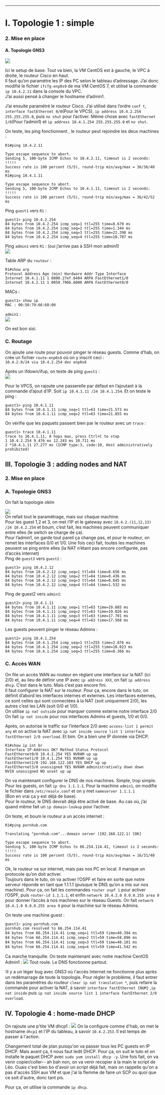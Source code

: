 
--- ---

# I. Topologie 1 : simple

### 2\. Mise en place

#### A. Topologie GNS3

![](https://i.imgur.com/vStbWYa.png)

Ici le setup de base. Tout va bien, la VM CentOS est à gauche, le VPC à droite, le routeur Cisco en haut.  
Il faut qu’on paramètre les IP des PC selon le tableau d’adressage. J’ai donc modifié le fichier `ifcfg-enp0s9` de ma VM CentOS 7, et utilisé la commande `ip 10.4.2.11` dans la console du VPC.  
J’ai aussi pensé à changer le hostname d’admin1.

J’ai ensuite paramétré le routeur Cisco. J’ai utilisé dans l’ordre `conf t`, `interface fastEthernet 0/0`(Pour le VPCS), `ip address 10.4.2.254 255.255.255.0`, puis `no shut` pour l’activer. Même chose avec `fastEthernet 1/0`(Pour l’admin1) et `ip address 10.4.1.254 255.255.255.0` et `no shut`.

On teste, les ping fonctionnent , le routeur peut rejoindre les deux machines :

    R1#ping 10.4.2.11  

    Type escape sequence to abort.  
    Sending 5, 100-byte ICMP Echos to 10.4.2.11, timeout is 2 seconds:  
    !!!!!  
    Success rate is 100 percent (5/5), round-trip min/avg/max = 36/36/40 ms  
    R1#ping 10.4.1.11  

    Type escape sequence to abort.  
    Sending 5, 100-byte ICMP Echos to 10.4.1.11, timeout is 2 seconds:  
    !!!!!  
    Success rate is 100 percent (5/5), round-trip min/avg/max = 36/42/52 ms

Ping `guest1` vers `R1` :

    guest1> ping 10.4.2.254  
    84 bytes from 10.4.2.254 icmp_seq=1 ttl=255 time=8.670 ms  
    84 bytes from 10.4.2.254 icmp_seq=2 ttl=255 time=1.344 ms  
    84 bytes from 10.4.2.254 icmp_seq=3 ttl=255 time=22.398 ms  
    84 bytes from 10.4.2.254 icmp_seq=4 ttl=255 time=10.707 ms

Ping `admin1` vers `R1` : (oui j’arrive pas à SSH mon admin1)  
![](https://i.imgur.com/rvP351H.png)

Table ARP du `routeur` :

    R1#show arp  
    Protocol Address Age (min) Hardware Addr Type Interface  
    Internet 10.4.1.11 1 0800.27ef.6404 ARPA FastEthernet1/0  
    Internet 10.4.2.11 1 0050.7966.6800 ARPA FastEthernet0/0

MACs :

    guest1> show ip
    MAC : 00:50:79:66:68:00

`admin1` :  
![](https://i.imgur.com/iZpRAaj.png)

On est bon sisi.

### C. Routage

On ajoute une route pour pouvoir pinger le réseau guests. Comme d’hab, on crée un fichier `route-enp0s8` où on y inscrit ceci :  
`10.4.2.0/24 via 10.4.2.254 dev enp0s8`

Après un ifdown/ifup, on teste de ping `guest1` :  
![](https://i.imgur.com/kWTsoco.png)

Pour le VPCS, on rajoute une passerelle par défaut en l’ajoutant à la commande d’ajout d’IP. Soit `ip 10.4.1.11 /24 10.4.1.254`. Et on teste le ping :

    guest1> ping 10.4.1.11  
    84 bytes from 10.4.1.11 icmp_seq=1 ttl=63 time=21.573 ms  
    84 bytes from 10.4.1.11 icmp_seq=2 ttl=63 time=21.855 ms

On vérifie que les paquets passent bien par le routeur avec un `trace` :

    guest1> trace 10.4.1.11  
    trace to 10.4.1.11, 8 hops max, press Ctrl+C to stop  
    1 10.4.2.254 9.476 ms 12.243 ms 10.711 ms  
    2 *10.4.1.11 27.277 ms (ICMP type:3, code:10, Host administratively prohibited)

## III. Topologie 3 : adding nodes and NAT

### 2\. Mise en place

### A. Topologie GNS3

On fait la topologie oklm

![](https://i.imgur.com/XnsUtVB.png)  
On refait tout le paramétrage, mais sur chaque machine.  
Pour les guest 1,2 et 3, on met l’IP et le gateway avec `10.4.2.(11,12,13) /24 10.4.2.254` et boum, c’est fait, les machines peuvent communiquer entre elles (le switch se charge de ça).  
Pour l’admin1, on garde tout pareil ça change pas, et pour le routeur, on remet les interfaces 0/0 et 1/0\. Une fois ceci fait, toutes les machines peuvent se ping entre elles (la NAT n’étant pas encore configurée, pas d’accès internet)  
Ping de `guest3` vers `guest2` :

    guest3> ping 10.4.2.12  
    84 bytes from 10.4.2.12 icmp_seq=1 ttl=64 time=0.656 ms  
    84 bytes from 10.4.2.12 icmp_seq=2 ttl=64 time=0.436 ms  
    84 bytes from 10.4.2.12 icmp_seq=3 ttl=64 time=0.845 ms  
    84 bytes from 10.4.2.12 icmp_seq=4 ttl=64 time=1.532 ms

Ping de guest2 vers `admin1`:

    guest2> ping 10.4.1.11  
    84 bytes from 10.4.1.11 icmp_seq=1 ttl=63 time=19.685 ms  
    84 bytes from 10.4.1.11 icmp_seq=2 ttl=63 time=19.026 ms  
    84 bytes from 10.4.1.11 icmp_seq=3 ttl=63 time=17.701 ms  
    84 bytes from 10.4.1.11 icmp_seq=4 ttl=63 time=17.568 ms

Les guests peuvent pinger le réseau Admins :

    guest2> ping 10.4.1.254  
    84 bytes from 10.4.1.254 icmp_seq=1 ttl=255 time=2.876 ms  
    84 bytes from 10.4.1.254 icmp_seq=2 ttl=255 time=10.023 ms  
    84 bytes from 10.4.1.254 icmp_seq=3 ttl=255 time=8.366 ms

### [](#c-acc%C3%A8s-wan)C. Accès WAN

On file un accès WAN au routeur en réglant une interface sur la NAT (ici 2/0) et, au lieu de définir une IP avec `ip address XXX`, on fait `ip address dhcp`. C’est dans le tuto. Mais c’est pas encore fini.  
Il faut configurer la NAT sur le routeur. Pour ça, encore dans le tuto, on définit d’abord les interfaces internes et externes. Les interfaces externes, ce sont celles qui sont connectées à la NAT (soit uniquement 2/0), les autres c’est les LAN (soit 0/0 et 1/0).  
On utilise `ip nat outside` pour marquer comme externe notre interface 2/0  
On fait `ip nat inside` pour nos interfaces Admins et guests, 1/0 et 0/0.

Après, on autorise le traffic sur l’interface 2/0 avec `access-list 1 permit any` et on active la NAT avec `ip nat inside source list 1 interface fastEthernet 2/0 overload`. Et bim. On a bien une IP donnée via DHCP.

    R1#show ip int br  
    Interface IP-Address OK? Method Status Protocol  
    FastEthernet0/0 10.4.2.254 YES NVRAM up up  
    FastEthernet1/0 10.4.1.254 YES NVRAM up up  
    FastEthernet2/0 192.168.122.103 YES DHCP up up  
    FastEthernet3/0 unassigned YES NVRAM administratively down down  
    NVI0 unassigned NO unset up up

On va maintenant configurer le DNS de nos machines. Simple, trop simple. Pour les guests, on fait `ip dns 1.1.1.1`. Pour la machine `admin1`, on modifie le fichier dans `/etc/resolv.conf` et on y met `nameserver 1.1.1.1`  
(Bon en vrai ça y est déjà de base).  
Pour le routeur, le DNS devrait déjà être activé de base. Au cas où, j’ai quand même fait un `ip domain-lookup` pour l’activer.

On teste, et boum le routeur a un accès internet :

    R1#ping pornhub.com  

    Translating "pornhub.com"...domain server (192.168.122.1) [OK]  

    Type escape sequence to abort.  
    Sending 5, 100-byte ICMP Echos to 66.254.114.41, timeout is 2 seconds:  
    !!!!!  
    Success rate is 100 percent (5/5), round-trip min/avg/max = 16/31/40 ms

Ok, le routeur va sur internet, mais pas nos PC en local. Il manque un protocole qu’on doit activer.  
Toujours dans le tuto, on va activer l’OSPF et faire en sorte que notre serveur réponde en tant que 1.1.1.1 (puisque le DNS qu’on a mis sur nos machine). Pour ça, on fait les commandes `router ospf 1` pour activer l’OSPF, puis `router-id 1.1.1.1`, et enfin `network 10.4.2.0 0.0.0.255 area 0` pour donner l’accès à nos machines sur le réseau Guests. On fait `network 10.4.1.0 0.0.0.255 area 0` pour la machine sur le réseau Admins.

On teste une machine guest :
```bash
guest1> ping pornhub.com
pornhub.com resolved to 66.254.114.41
84 bytes from 66.254.114.41 icmp_seq=1 ttl=59 time=40.394 ms
84 bytes from 66.254.114.41 icmp_seq=2 ttl=59 time=58.896 ms
84 bytes from 66.254.114.41 icmp_seq=3 ttl=59 time=40.101 ms
84 bytes from 66.254.114.41 icmp_seq=4 ttl=59 time=41.542 ms
```

Ca marche tranquille. On teste maintenant avec notre machine CentOS Admin1 :
![](https://i.imgur.com/YaNxSaH.png)
Tout roule. Le DNS fonctionne partout.

❕Il y a un léger bug avec GNS3 où l'accès Internet ne fonctionne plus après un redémarrage de toute la topologie. Pour régler le problème, il faut entrer dans les paramètres du routeur ``clear ip nat translation *``, puis refaire la commande pour activer la NAT, à savoir ``interface fastEthernet {NUM}`` ,``ip nat inside`` puis ``ip nat inside source list 1 interface fastEthernet 2/0 overload``.
## IV. Topologie 4 : home-made DHCP
On rajoute une p'tite VM dhcp1 :
![](https://i.imgur.com/GcqPex3.png)
On la configure comme d'hab, on met le hostname ``dhcp1`` et l'IP du tableau, à savoir ``10.4.2.253``. Il est temps de passer à l'action.

Changement total de plan puisqu'on va passer tous les PC guests en IP DHCP. Mais avant ça, il nous faut ledit DHCP. Pour ça, on suit le tuto et on installe le paquet DHCP avec ``sudo yum install dhcp -y``. Une fois fait, on va venir copier/coller-- ah bah non, on va venir recopier à la main le script de Léo. Ouais  c'est bien bo d'avoir un script déjà fait, mais on rappelle qu'on a pas d'accès SSH aux VM et que j'ai la flemme de faire un SCP ou quoi que ce soit d'autre, donc tant pis.






Pour ça, on utilise la commande ``ip dhcp``.
<!--stackedit_data:
eyJoaXN0b3J5IjpbMTQ3NDA2NTg1NywyNDY5ODkzODQsLTEzNz
QzMDUzODksLTExMTY0ODYxNTldfQ==
-->